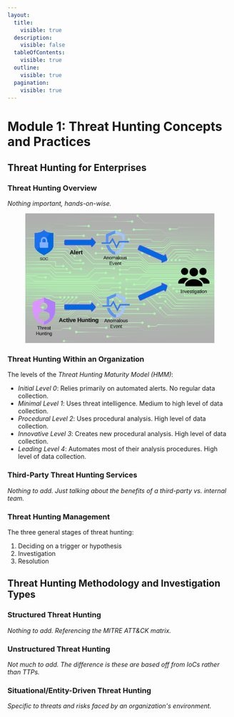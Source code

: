 ```yaml
---
layout:
  title:
    visible: true
  description:
    visible: false
  tableOfContents:
    visible: true
  outline:
    visible: true
  pagination:
    visible: true
---
```


# Module 1: Threat Hunting Concepts and Practices

## Threat Hunting for Enterprises

### Threat Hunting Overview

_Nothing important, hands-on-wise._

<figure><img src="../../../.gitbook/assets/image (1) (1) (1) (1) (1) (1) (1) (1).png" alt=""><figcaption></figcaption></figure>

### Threat Hunting Within an Organization

The levels of the _Threat Hunting Maturity Model (HMM)_:

* _Initial Level 0_: Relies primarily on automated alerts. No regular data collection.
* _Minimal Level 1_: Uses threat intelligence. Medium to high level of data collection.
* _Procedural Level 2_: Uses procedural analysis. High level of data collection.
* _Innovative Level 3_: Creates new procedural analysis. High level of data collection.
* _Leading Level 4_: Automates most of their analysis procedures. High level of data collection.

### Third-Party Threat Hunting Services

_Nothing to add. Just talking about the benefits of a third-party vs. internal team._

### Threat Hunting Management

The three general stages of threat hunting:

1. Deciding on a trigger or hypothesis
2. Investigation
3. Resolution

## Threat Hunting Methodology and Investigation Types

### Structured Threat Hunting

_Nothing to add. Referencing the MITRE ATT\&CK matrix._

### Unstructured Threat Hunting

_Not much to add. The difference is these are based off from IoCs rather than TTPs._

### Situational/Entity-Driven Threat Hunting

_Specific to threats and risks faced by an organization's environment._
